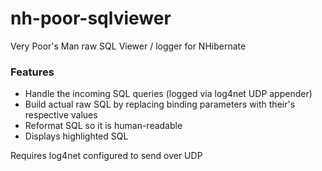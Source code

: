 nh-poor-sqlviewer
=================

Very Poor's Man raw SQL Viewer / logger for NHibernate


### Features

* Handle the incoming SQL queries (logged via log4net UDP appender)
* Build actual raw SQL by replacing binding parameters with their's respective values
* Reformat SQL so it is human-readable
* Displays highlighted SQL


Requires log4net configured to send over UDP

